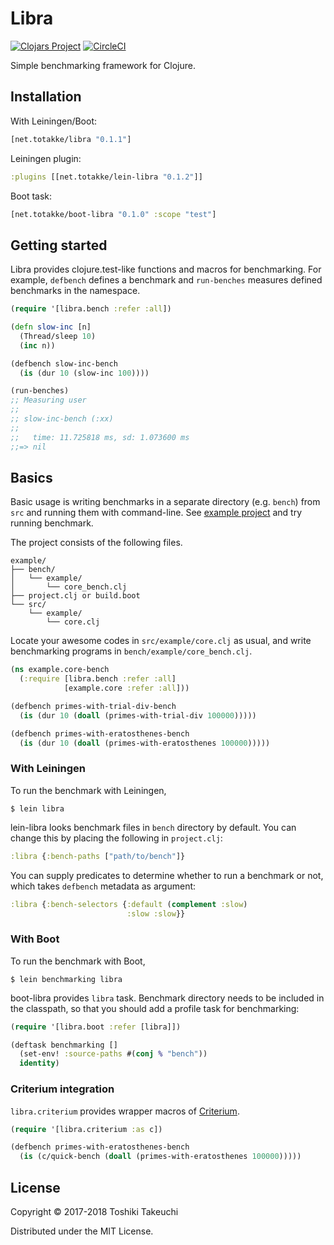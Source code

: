 # Libra

[![Clojars Project](https://img.shields.io/clojars/v/net.totakke/libra.svg)](https://clojars.org/net.totakke/libra)
[![CircleCI](https://circleci.com/gh/totakke/libra.svg?style=svg)](https://circleci.com/gh/totakke/libra)

Simple benchmarking framework for Clojure.

## Installation

With Leiningen/Boot:

```clojure
[net.totakke/libra "0.1.1"]
```

Leiningen plugin:

```clojure
:plugins [[net.totakke/lein-libra "0.1.2"]]
```

Boot task:

```clojure
[net.totakke/boot-libra "0.1.0" :scope "test"]
```

## Getting started

Libra provides clojure.test-like functions and macros for benchmarking. For
example, `defbench` defines a benchmark and `run-benches` measures defined
benchmarks in the namespace.

```clojure
(require '[libra.bench :refer :all])

(defn slow-inc [n]
  (Thread/sleep 10)
  (inc n))

(defbench slow-inc-bench
  (is (dur 10 (slow-inc 100))))

(run-benches)
;; Measuring user
;;
;; slow-inc-bench (:xx)
;;
;;   time: 11.725818 ms, sd: 1.073600 ms
;;=> nil
```

## Basics

Basic usage is writing benchmarks in a separate directory (e.g. `bench`) from
`src` and running them with command-line. See [example project](https://github.com/totakke/libra/tree/master/example)
and try running benchmark.

The project consists of the following files.

```
example/
├── bench/
│   └── example/
│       └── core_bench.clj
├── project.clj or build.boot
└── src/
    └── example/
        └── core.clj
```

Locate your awesome codes in `src/example/core.clj` as usual, and write benchmarking programs in `bench/example/core_bench.clj`.

```clojure
(ns example.core-bench
  (:require [libra.bench :refer :all]
            [example.core :refer :all]))

(defbench primes-with-trial-div-bench
  (is (dur 10 (doall (primes-with-trial-div 100000)))))

(defbench primes-with-eratosthenes-bench
  (is (dur 10 (doall (primes-with-eratosthenes 100000)))))
```

### With Leiningen

To run the benchmark with Leiningen,

```console
$ lein libra
```

lein-libra looks benchmark files in `bench` directory by default. You can change
this by placing the following in `project.clj`:

```clojure
:libra {:bench-paths ["path/to/bench"]}
```

You can supply predicates to determine whether to run a benchmark or not, which
takes `defbench` metadata as argument:

```clojure
:libra {:bench-selectors {:default (complement :slow)
                          :slow :slow}}
```

### With Boot

To run the benchmark with Boot,

```console
$ lein benchmarking libra
```

boot-libra provides `libra` task. Benchmark directory needs to be included in
the classpath, so that you should add a profile task for benchmarking:

```clojure
(require '[libra.boot :refer [libra]])

(deftask benchmarking []
  (set-env! :source-paths #(conj % "bench"))
  identity)
```

### Criterium integration

`libra.criterium` provides wrapper macros of [Criterium](https://github.com/hugoduncan/criterium/).

```clojure
(require '[libra.criterium :as c])

(defbench primes-with-eratosthenes-bench
  (is (c/quick-bench (doall (primes-with-eratosthenes 100000)))))
```

## License

Copyright © 2017-2018 Toshiki Takeuchi

Distributed under the MIT License.
